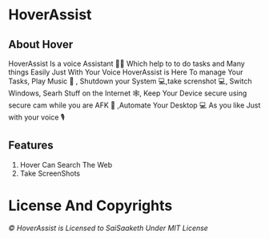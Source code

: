 # HoverAssist #
## About Hover ##
HoverAssist Is a voice Assistant 👨‍🏭 Which help to to do tasks and Many things Easily Just With Your Voice
HoverAssist is Here To manage Your Tasks, Play Music 🎼 , Shutdown your System 💻,take screnshot 💻, Switch Windows, Searh Stuff on the Internet 🕸, Keep Your Device secure using secure cam while you are AFK 🔐 ,Automate Your Desktop 💻 As you like Just with your voice 🎙
## Features ##
1. Hover Can Search The Web
2. Take ScreenShots

# License And Copyrights #
*© HoverAssist is Licensed to SaiSaaketh Under MIT License*

